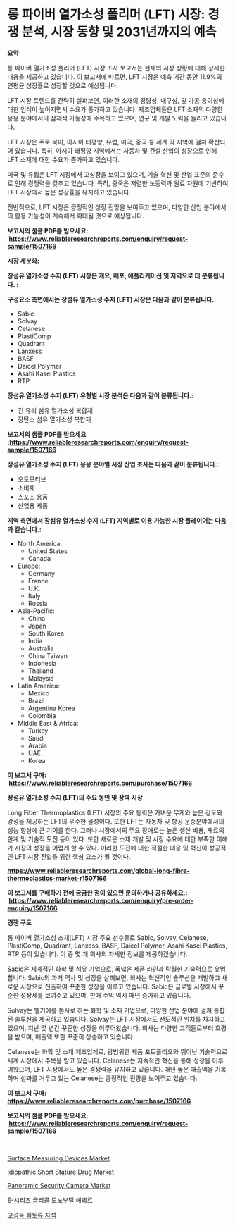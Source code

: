 <p><h1>롱 파이버 열가소성 폴리머 (LFT) 시장: 경쟁 분석, 시장 동향 및 2031년까지의 예측</h1></p><p><strong>요약</strong></p>
<p><p>롱 파이버 열가소성 폴리머 (LFT) 시장 조사 보고서는 현재의 시장 상황에 대해 상세한 내용을 제공하고 있습니다. 이 보고서에 따르면, LFT 시장은 예측 기간 동안 11.9%의 연평균 성장률로 성장할 것으로 예상됩니다.</p><p>LFT 시장 트렌드를 간략히 살펴보면, 이러한 소재의 경량성, 내구성, 및 가공 용이성에 대한 인식이 높아지면서 수요가 증가하고 있습니다. 제조업체들은 LFT 소재의 다양한 응용 분야에서의 잠재적 가능성에 주목하고 있으며, 연구 및 개발 노력을 늘리고 있습니다.</p><p>LFT 시장은 주로 북미, 아시아 태평양, 유럽, 미국, 중국 등 세계 각 지역에 걸쳐 확산되어 있습니다. 특히, 아시아 태평양 지역에서는 자동차 및 건설 산업의 성장으로 인해 LFT 소재에 대한 수요가 증가하고 있습니다.</p><p>미국 및 유럽은 LFT 시장에서 고성장을 보이고 있으며, 기술 혁신 및 산업 표준의 준수로 인해 경쟁력을 갖추고 있습니다. 특히, 중국은 저렴한 노동력과 원료 자원에 기반하여 LFT 시장에서 높은 성장률을 유지하고 있습니다.</p><p>전반적으로, LFT 시장은 긍정적인 성장 전망을 보여주고 있으며, 다양한 산업 분야에서의 활용 가능성이 계속해서 확대될 것으로 예상됩니다.</p></p>
<p><strong>보고서의 샘플 PDF를 받으세요: &nbsp;<a href="https://www.reliableresearchreports.com/enquiry/request-sample/1507166">https://www.reliableresearchreports.com/enquiry/request-sample/1507166</a></strong></p>
<p><strong>시장 세분화:</strong></p>
<p><strong> 장섬유 열가소성 수지 (LFT) 시장은 개요, 배포, 애플리케이션 및 지역으로 더 분류됩니다. :</strong></p>
<p><strong>구성요소 측면에서는 장섬유 열가소성 수지 (LFT) 시장은 다음과 같이 분류됩니다.:</strong></p>
<p><ul><li>Sabic</li><li>Solvay</li><li>Celanese</li><li>PlastiComp</li><li>Quadrant</li><li>Lanxess</li><li>BASF</li><li>Daicel Polymer</li><li>Asahi Kasei Plastics</li><li>RTP</li></ul></p>
<p><strong> 장섬유 열가소성 수지 (LFT) 유형별 시장 분석은 다음과 같이 분류됩니다.:</strong></p>
<p><ul><li>긴 유리 섬유 열가소성 복합재</li><li>장탄소 섬유 열가소성 복합재</li></ul></p>
<p><strong>보고서의 샘플 PDF를 받으세요 :<a href="https://www.reliableresearchreports.com/enquiry/request-sample/1507166">https://www.reliableresearchreports.com/enquiry/request-sample/1507166</a></strong></p>
<p><strong> 장섬유 열가소성 수지 (LFT) 응용 분야별 시장 산업 조사는 다음과 같이 분류됩니다.:</strong></p>
<p><ul><li>오토모티브</li><li>소비재</li><li>스포츠 용품</li><li>산업용 제품</li></ul></p>
<p><strong>지역 측면에서 장섬유 열가소성 수지 (LFT) 지역별로 이용 가능한 시장 플레이어는 다음과 같습니다.:</strong></p>
<p><ul>
    <li>
        North America:
        <ul>
            <li>United States</li>
            <li>Canada</li>
        </ul>
    </li>
    <li>
        Europe:
        <ul>
            <li>Germany</li>
            <li>France</li>
            <li>U.K.</li>
            <li>Italy</li>
            <li>Russia</li>
        </ul>
    </li>
    <li>
        Asia-Pacific:
        <ul>
            <li>China</li>
            <li>Japan</li>
            <li>South Korea</li>
            <li>India</li>
            <li>Australia</li>
            <li>China Taiwan</li>
            <li>Indonesia</li>
            <li>Thailand</li>
            <li>Malaysia</li>
        </ul>
    </li>
    <li>
        Latin America:
        <ul>
            <li>Mexico</li>
            <li>Brazil</li>
            <li>Argentina Korea</li>
            <li>Colombia</li>
        </ul>
    </li>
    <li>
        Middle East & Africa:
        <ul>
            <li>Turkey</li>
            <li>Saudi</li>
            <li>Arabia</li>
            <li>UAE</li>
            <li>Korea</li>
        </ul>
    </li>
    </ul></p>
<p><strong>이 보고서 구매: &nbsp;<a href="https://www.reliableresearchreports.com/purchase/1507166">https://www.reliableresearchreports.com/purchase/1507166</a></strong></p>
<p><strong>장섬유 열가소성 수지 (LFT)의 주요 동인 및 장벽 시장</strong></p>
<p><p>Long Fiber Thermoplastics (LFT) 시장의 주요 동력은 가벼운 무게와 높은 강도와 강성을 제공하는 LFT의 우수한 물성이다. 또한 LFT는 자동차 및 항공 운송분야에서의 성능 향상에 큰 기여를 한다. 그러나 시장에서의 주요 장애로는 높은 생산 비용, 재료의 한계 및 기술적 도전 등이 있다. 또한 새로운 소재 개발 및 시장 수요에 대한 부족한 이해가 시장의 성장을 어렵게 할 수 있다. 이러한 도전에 대한 적절한 대응 및 혁신이 성공적인 LFT 시장 진입을 위한 핵심 요소가 될 것이다.</p></p>
<p><strong><a href="https://www.reliableresearchreports.com/global-long-fibre-thermoplastics-market-r1507166">https://www.reliableresearchreports.com/global-long-fibre-thermoplastics-market-r1507166</a></strong></p>
<p><strong>이 보고서를 구매하기 전에 궁금한 점이 있으면 문의하거나 공유하세요.: &nbsp;<a href="https://www.reliableresearchreports.com/enquiry/pre-order-enquiry/1507166">https://www.reliableresearchreports.com/enquiry/pre-order-enquiry/1507166</a></strong></p>
<p><strong>경쟁 구도</strong></p>
<p><p>롱 파이버 열가소성 소재(LFT) 시장 주요 선수들로 Sabic, Solvay, Celanese, PlastiComp, Quadrant, Lanxess, BASF, Daicel Polymer, Asahi Kasei Plastics, RTP 등이 있습니다. 이 중 몇 개 회사의 자세한 정보를 제공하겠습니다.</p><p>Sabic은 세계적인 화학 및 석유 기업으로, 폭넓은 제품 라인과 탁월한 기술력으로 유명합니다. Sabic의 과거 역사 및 성장을 살펴보면, 회사는 혁신적인 솔루션을 개발하고 새로운 시장으로 진출하여 꾸준한 성장을 이루고 있습니다. Sabic은 글로벌 시장에서 꾸준한 성장세를 보여주고 있으며, 판매 수익 역시 매년 증가하고 있습니다.</p><p>Solvay는 벨기에를 본사로 하는 화학 및 소재 기업으로, 다양한 산업 분야에 걸쳐 통합된 솔루션을 제공하고 있습니다. Solvay는 LFT 시장에서도 선도적인 위치를 차지하고 있으며, 지난 몇 년간 꾸준한 성장을 이루어왔습니다. 회사는 다양한 고객들로부터 호평을 받으며, 매출액 또한 꾸준히 상승하고 있습니다.</p><p>Celanese는 화학 및 소재 제조업체로, 광범위한 제품 포트폴리오와 뛰어난 기술력으로 세계 시장에서 주목을 받고 있습니다. Celanese는 지속적인 혁신을 통해 성장을 이루어왔으며, LFT 시장에서도 높은 경쟁력을 유지하고 있습니다. 매년 높은 매출액을 기록하며 성과를 거두고 있는 Celanese는 긍정적인 전망을 보여주고 있습니다.</p></p>
<p><strong>이 보고서 구매: &nbsp; <a href="https://www.reliableresearchreports.com/purchase/1507166">https://www.reliableresearchreports.com/purchase/1507166</a></strong></p>
<p><strong>보고서의 샘플 PDF를 받으세요: &nbsp;<a href="https://www.reliableresearchreports.com/enquiry/request-sample/1507166">https://www.reliableresearchreports.com/enquiry/request-sample/1507166</a></strong><strong></strong></p>
<p>&nbsp;</p>
<p><p><a href="https://github.com/arionmp/Market-Research-Report-List-3/blob/main/surface-measuring-devices-market.md">Surface Measuring Devices Market</a></p><p><a href="https://github.com/markusgodoy/Market-Research-Report-List-3/blob/main/idiopathic-short-stature-drug-market.md">Idiopathic Short Stature Drug Market</a></p><p><a href="https://issuu.com/reportprime-2/docs/panoramic-security-camera-market-size-2030.pptx">Panoramic Security Camera Market</a></p><p><a href="https://github.com/RickyMetzDVM/Market-Research-Report-List-1/blob/main/541305786715.md">E-시리즈 글리콜 모노부틸 에테르</a></p><p><a href="https://github.com/naiemislamrayan2/Market-Research-Report-List-1/blob/main/998010386716.md">고성능 희토류 자석</a></p></p>